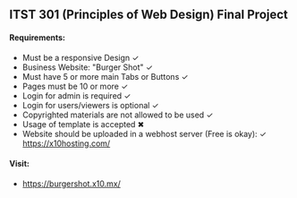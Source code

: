 ## ITST 301 (Principles of Web Design) Final Project

#### Requirements:
* Must be a responsive Design ✓
* Business Website: "Burger Shot" ✓
* Must have 5 or more main Tabs or Buttons ✓
* Pages must be 10 or more ✓
* Login for admin is required ✓
* Login for users/viewers is optional ✓
* Copyrighted materials are not allowed to be used ✓
* Usage of template is accepted ✖
* Website should be uploaded in a webhost server (Free is okay): ✓
https://x10hosting.com/

#### Visit:
* https://burgershot.x10.mx/
